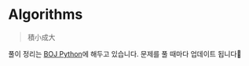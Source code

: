 # Algorithms
> 積小成大

풀이 정리는 [BOJ Python](https://www.notion.so/Baekjoon-631bd15531a54b04bc1d72e384de1ea0, "notion link")에 해두고 있습니다. 문제를 풀 때마다 업데이트 됩니다🥰
